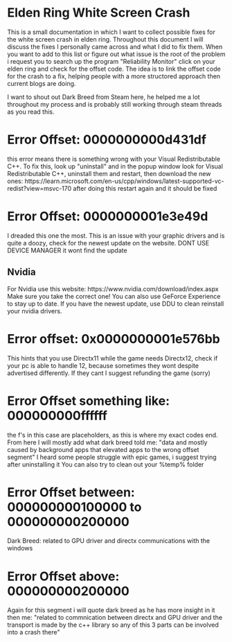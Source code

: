 # Elden Ring White Screen Crash
This is a small documentation in which I want to collect possible fixes for the white screen crash in elden ring.
Throughout this document I will discuss the fixes I personally came across and what I did to fix them.
When you want to add to this list or figure out what issue is the root of the problem i request you to search up the program "Reliability Monitor" click on your elden ring and check for the offset code.
The idea is to link the offset code for the crash to a fix, helping people with a more structored approach then current blogs are doing.

I want to shout out Dark Breed from Steam here, he helped me a lot throughout my process and is probably still working through steam threads as you read this.

<h1>Error Offset: 0000000000d431df</h1>
this error means there is something wrong with your Visual Redistributable C++. To fix this, look up "uninstall" and in the popup window look for Visual Redistributable C++, uninstall them and restart, then download the new ones:
https://learn.microsoft.com/en-us/cpp/windows/latest-supported-vc-redist?view=msvc-170
after doing this restart again and it should be fixed

<h1>Error Offset: 0000000001e3e49d</h1>
I dreaded this one the most. This is an issue with your graphic drivers and is quite a doozy, check for the newest update on the website. DONT USE DEVICE MANAGER it wont find the update

<h2>Nvidia</h2>
For Nvidia use this website: https://www.nvidia.com/download/index.aspx
Make sure you take the correct one!
You can also use GeForce Experience to stay up to date.
If you have the newest update, use DDU to clean reinstall your nvidia drivers.

<h1>Error offset: 0x0000000001e576bb</h1>
This hints that you use Directx11 while the game needs Directx12, check if your pc is able to handle 12, because sometimes they wont despite advertised differently. If they cant I suggest refunding the game (sorry)

<h1>Error Offset something like: 000000000ffffff</h1>
the f's in this case are placeholders, as this is where my exact codes end. From here I will mostly add what dark breed told me:
"data and mostly caused by background apps that elevated apps to the wrong offset segment"
I heard some people struggle with epic games, i suggest trying after uninstalling it
You can also try to clean out your %temp% folder

<h1>Error Offset between: 000000000100000 to 000000000200000</h1>
Dark Breed: related to GPU driver and directx communications with the windows

<h1>Error Offset above: 000000000200000</h1>
Again for this segment i will quote dark breed as he has more insight in it then me:
"related to commnication between directx and GPU driver and the transport is made by the c++ library so any of this 3 parts can be involved into a crash there"

